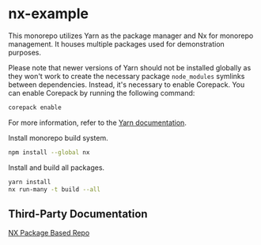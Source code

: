 # nx-example

This monorepo utilizes Yarn as the package manager and Nx for monorepo
management. It houses multiple packages used for demonstration purposes.

Please note that newer versions of Yarn should not be installed globally as they
won't work to create the necessary package `node_modules` symlinks between
dependencies. Instead, it's necessary to enable Corepack. You can enable
Corepack by running the following command:

```bash
corepack enable
```

For more information, refer to the
[Yarn documentation](https://yarnpkg.com/getting-started/install).

Install monorepo build system.

```bash
npm install --global nx
```

Install and build all packages.

```bash
yarn install
nx run-many -t build --all
```

## Third-Party Documentation

[NX Package Based Repo](https://nx.dev/getting-started/tutorials/package-based-repo-tutorial)
